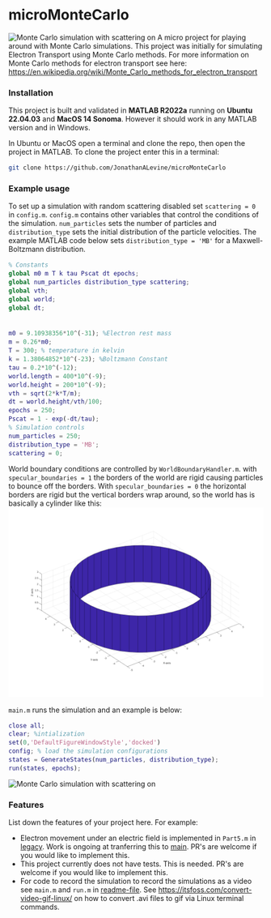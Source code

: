# microMonteCarlo

![Monte Carlo simulation with scattering on](assets/scattering_on.gif)
A micro project for playing around with Monte Carlo simulations. 
This project was initially for simulating Electron Transport using Monte Carlo methods.
For more information on Monte Carlo methods for electron transport see here:
https://en.wikipedia.org/wiki/Monte_Carlo_methods_for_electron_transport

### Installation
This project is built and validated in **MATLAB R2022a** running on **Ubuntu 22.04.03** and **MacOS 14 Sonoma**. 
However it should work in any MATLAB version and in Windows.

In Ubuntu or MacOS open a terminal and clone the repo, then open the project in MATLAB.
To clone the project enter this in a terminal:
```bash
git clone https://github.com/JonathanALevine/microMonteCarlo
```

### Example usage
To set up a simulation with random scattering disabled set `scattering = 0` in `config.m`.
`config.m` contains other variables that control the conditions of the simulation. 
`num_particles` sets the number of particles and `distribution_type` sets the initial distribution of the
particle velocities. The example MATLAB code below sets `distribution_type = 'MB'` for a Maxwell-Boltzmann distribution.

```matlab
% Constants
global m0 m T k tau Pscat dt epochs;
global num_particles distribution_type scattering;
global vth;
global world;
global dt;


m0 = 9.10938356*10^(-31); %Electron rest mass
m = 0.26*m0;
T = 300; % temperature in kelvin
k = 1.38064852*10^(-23); %Boltzmann Constant
tau = 0.2*10^(-12);
world.length = 400*10^(-9);
world.height = 200*10^(-9);
vth = sqrt(2*k*T/m);
dt = world.height/vth/100;
epochs = 250;
Pscat = 1 - exp(-dt/tau);
% Simulation controls
num_particles = 250;
distribution_type = 'MB';
scattering = 0;
```

World boundary conditions are controlled by `WorldBoundaryHandler.m`.
with `specular_boundaries = 1` the borders of the world are rigid causing particles to bounce off the borders.
With `specular_boundaries = 0` the horizontal borders are rigid but the vertical borders wrap around, 
so the world has is basically a cylinder like this:
![Specular boundaries off](assets/specular_boundaries_0.png)

`main.m` runs the simulation and an example is below:
```matlab
close all;  
clear; %intialization
set(0,'DefaultFigureWindowStyle','docked')
config; % load the simulation configurations
states = GenerateStates(num_particles, distribution_type);
run(states, epochs);
```
![Monte Carlo simulation with scattering on](assets/scattering_off.gif)

### Features
List down the features of your project here. For example:
- Electron movement under an electric field is implemented in `Part5.m` in 
[legacy](https://github.com/JonathanALevine/microMonteCarlo/tree/legacy).
Work is ongoing at tranferring this to [main](https://github.com/JonathanALevine/microMonteCarlo). 
PR's are welcome if you would like to implement this. 
- This project currently does not have tests. This is needed. PR's are welcome if you would like to implement this.
- For code to record the simulation to record the simulations as a video see `main.m` and `run.m` in [readme-file](https://github.com/JonathanALevine/microMonteCarlo/tree/readme-file). 
See https://itsfoss.com/convert-video-gif-linux/ on how to convert .avi files to gif via Linux terminal commands.
